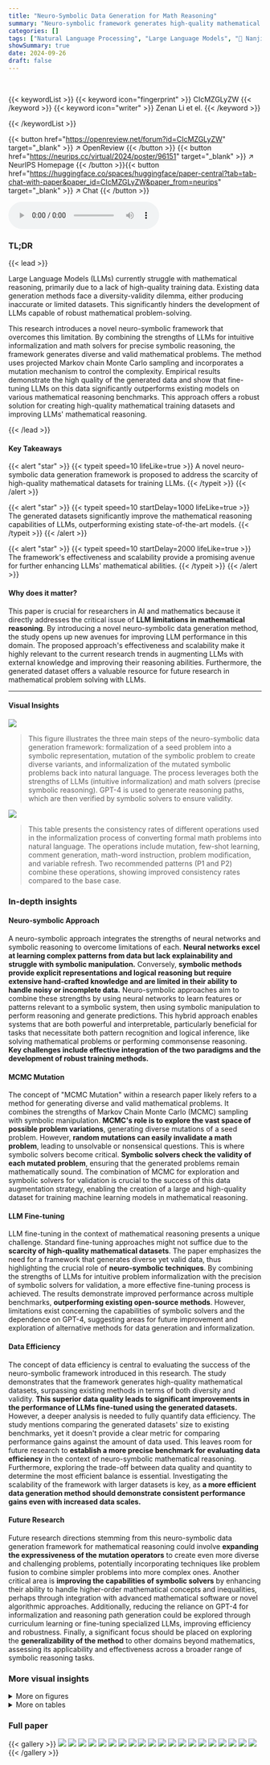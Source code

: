 ```yaml
---
title: "Neuro-Symbolic Data Generation for Math Reasoning"
summary: "Neuro-symbolic framework generates high-quality mathematical datasets, enhancing LLMs' mathematical reasoning capabilities and surpassing state-of-the-art counterparts."
categories: []
tags: ["Natural Language Processing", "Large Language Models", "🏢 Nanjing University",]
showSummary: true
date: 2024-09-26
draft: false
---
```


<br>

{{< keywordList >}}
{{< keyword icon="fingerprint" >}} CIcMZGLyZW {{< /keyword >}}
{{< keyword icon="writer" >}} Zenan Li et el. {{< /keyword >}}
 
{{< /keywordList >}}

{{< button href="https://openreview.net/forum?id=CIcMZGLyZW" target="_blank" >}}
↗ OpenReview
{{< /button >}}
{{< button href="https://neurips.cc/virtual/2024/poster/96151" target="_blank" >}}
↗ NeurIPS Homepage
{{< /button >}}{{< button href="https://huggingface.co/spaces/huggingface/paper-central?tab=tab-chat-with-paper&paper_id=CIcMZGLyZW&paper_from=neurips" target="_blank" >}}
↗ Chat
{{< /button >}}



<audio controls>
    <source src="https://ai-paper-reviewer.com/CIcMZGLyZW/podcast.wav" type="audio/wav">
    Your browser does not support the audio element.
</audio>


### TL;DR


{{< lead >}}

Large Language Models (LLMs) currently struggle with mathematical reasoning, primarily due to a lack of high-quality training data. Existing data generation methods face a diversity-validity dilemma, either producing inaccurate or limited datasets. This significantly hinders the development of LLMs capable of robust mathematical problem-solving.



This research introduces a novel neuro-symbolic framework that overcomes this limitation. By combining the strengths of LLMs for intuitive informalization and math solvers for precise symbolic reasoning, the framework generates diverse and valid mathematical problems.  The method uses projected Markov chain Monte Carlo sampling and incorporates a mutation mechanism to control the complexity.  Empirical results demonstrate the high quality of the generated data and show that fine-tuning LLMs on this data significantly outperforms existing models on various mathematical reasoning benchmarks.  This approach offers a robust solution for creating high-quality mathematical training datasets and improving LLMs' mathematical reasoning.

{{< /lead >}}


#### Key Takeaways

{{< alert "star" >}}
{{< typeit speed=10 lifeLike=true >}} A novel neuro-symbolic data generation framework is proposed to address the scarcity of high-quality mathematical datasets for training LLMs. {{< /typeit >}}
{{< /alert >}}

{{< alert "star" >}}
{{< typeit speed=10 startDelay=1000 lifeLike=true >}} The generated datasets significantly improve the mathematical reasoning capabilities of LLMs, outperforming existing state-of-the-art models. {{< /typeit >}}
{{< /alert >}}

{{< alert "star" >}}
{{< typeit speed=10 startDelay=2000 lifeLike=true >}} The framework's effectiveness and scalability provide a promising avenue for further enhancing LLMs' mathematical abilities. {{< /typeit >}}
{{< /alert >}}

#### Why does it matter?
This paper is crucial for researchers in AI and mathematics because it directly addresses the critical issue of **LLM limitations in mathematical reasoning**. By introducing a novel neuro-symbolic data generation method, the study opens up new avenues for improving LLM performance in this domain.  The proposed approach's effectiveness and scalability make it highly relevant to the current research trends in augmenting LLMs with external knowledge and improving their reasoning abilities. Furthermore, the generated dataset offers a valuable resource for future research in mathematical problem solving with LLMs.

------
#### Visual Insights



![](https://ai-paper-reviewer.com/CIcMZGLyZW/figures_1_1.jpg)

> This figure illustrates the three main steps of the neuro-symbolic data generation framework: formalization of a seed problem into a symbolic representation, mutation of the symbolic problem to create diverse variants, and informalization of the mutated symbolic problems back into natural language.  The process leverages both the strengths of LLMs (intuitive informalization) and math solvers (precise symbolic reasoning). GPT-4 is used to generate reasoning paths, which are then verified by symbolic solvers to ensure validity.





![](https://ai-paper-reviewer.com/CIcMZGLyZW/tables_4_1.jpg)

> This table presents the consistency rates of different operations used in the informalization process of converting formal math problems into natural language. The operations include mutation, few-shot learning, comment generation, math-word instruction, problem modification, and variable refresh.  Two recommended patterns (P1 and P2) combine these operations, showing improved consistency rates compared to the base case.





### In-depth insights


#### Neuro-symbolic Approach
A neuro-symbolic approach integrates the strengths of neural networks and symbolic reasoning to overcome limitations of each.  **Neural networks excel at learning complex patterns from data but lack explainability and struggle with symbolic manipulation.** Conversely, **symbolic methods provide explicit representations and logical reasoning but require extensive hand-crafted knowledge and are limited in their ability to handle noisy or incomplete data.** Neuro-symbolic approaches aim to combine these strengths by using neural networks to learn features or patterns relevant to a symbolic system, then using symbolic manipulation to perform reasoning and generate predictions. This hybrid approach enables systems that are both powerful and interpretable, particularly beneficial for tasks that necessitate both pattern recognition and logical inference, like solving mathematical problems or performing commonsense reasoning.  **Key challenges include effective integration of the two paradigms and the development of robust training methods.**

#### MCMC Mutation
The concept of "MCMC Mutation" within a research paper likely refers to a method for generating diverse and valid mathematical problems.  It combines the strengths of Markov Chain Monte Carlo (MCMC) sampling with symbolic manipulation.  **MCMC's role is to explore the vast space of possible problem variations**, generating diverse mutations of a seed problem.  However, **random mutations can easily invalidate a math problem**, leading to unsolvable or nonsensical questions.  This is where symbolic solvers become critical. **Symbolic solvers check the validity of each mutated problem**, ensuring that the generated problems remain mathematically sound. The combination of MCMC for exploration and symbolic solvers for validation is crucial to the success of this data augmentation strategy, enabling the creation of a large and high-quality dataset for training machine learning models in mathematical reasoning.

#### LLM Fine-tuning
LLM fine-tuning in the context of mathematical reasoning presents a unique challenge.  Standard fine-tuning approaches might not suffice due to the **scarcity of high-quality mathematical datasets**.  The paper emphasizes the need for a framework that generates diverse yet valid data, thus highlighting the crucial role of **neuro-symbolic techniques**.  By combining the strengths of LLMs for intuitive problem informalization with the precision of symbolic solvers for validation, a more effective fine-tuning process is achieved. The results demonstrate improved performance across multiple benchmarks, **outperforming existing open-source methods**.  However, limitations exist concerning the capabilities of symbolic solvers and the dependence on GPT-4, suggesting areas for future improvement and exploration of alternative methods for data generation and informalization.

#### Data Efficiency
The concept of data efficiency is central to evaluating the success of the neuro-symbolic framework introduced in this research. The study demonstrates that the framework generates high-quality mathematical datasets, surpassing existing methods in terms of both diversity and validity. **This superior data quality leads to significant improvements in the performance of LLMs fine-tuned using the generated datasets.**  However, a deeper analysis is needed to fully quantify data efficiency.  The study mentions comparing the generated datasets' size to existing benchmarks, yet it doesn't provide a clear metric for comparing performance gains against the amount of data used.  This leaves room for future research to **establish a more precise benchmark for evaluating data efficiency** in the context of neuro-symbolic mathematical reasoning.  Furthermore, exploring the trade-off between data quality and quantity to determine the most efficient balance is essential.  Investigating the scalability of the framework with larger datasets is key, as **a more efficient data generation method should demonstrate consistent performance gains even with increased data scales.**

#### Future Research
Future research directions stemming from this neuro-symbolic data generation framework for mathematical reasoning could involve **expanding the expressiveness of the mutation operators** to create even more diverse and challenging problems, potentially incorporating techniques like problem fusion to combine simpler problems into more complex ones.  Another critical area is **improving the capabilities of symbolic solvers** by enhancing their ability to handle higher-order mathematical concepts and inequalities, perhaps through integration with advanced mathematical software or novel algorithmic approaches.  Additionally, reducing the reliance on GPT-4 for informalization and reasoning path generation could be explored through curriculum learning or fine-tuning specialized LLMs, improving efficiency and robustness.  Finally,  a significant focus should be placed on exploring the **generalizability of the method** to other domains beyond mathematics, assessing its applicability and effectiveness across a broader range of symbolic reasoning tasks.


### More visual insights

<details>
<summary>More on figures
</summary>


![](https://ai-paper-reviewer.com/CIcMZGLyZW/figures_1_2.jpg)

> This figure shows the results of experiments evaluating the proposed mutation mechanism for generating math problems with varying difficulty levels. The left sub-figure displays the distribution of reasoning steps required by GPT-4 to solve problems at different difficulty levels, indicating that more difficult problems necessitate more reasoning steps. The right sub-figure illustrates the relationship between the number of reasoning steps in training and the reasoning error rate during testing. The results demonstrate that incorporating more complex problems into the training data steadily improves the LLM's reasoning capabilities.


![](https://ai-paper-reviewer.com/CIcMZGLyZW/figures_7_1.jpg)

> This figure presents the BLEU scores comparing the model's generated solutions against ground truth and GPT-4 solutions on both the training and test sets of the GSM8K and MATH datasets.  The low BLEU scores on the test sets for both our model and MetaMathQA demonstrate that neither model is memorizing training data, thus proving the data generation method doesn't introduce data contamination.


![](https://ai-paper-reviewer.com/CIcMZGLyZW/figures_7_2.jpg)

> This figure compares the performance of models fine-tuned using datasets generated by the proposed method and MetaMathQA.  The x-axis represents the size of the training dataset, and the y-axis shows the accuracy on four different benchmark datasets (GSM8K, SVAMP, ASDiv, and MATH).  The lines show that increased training data consistently improves model performance across all datasets, and that the proposed method generally outperforms MetaMathQA.


![](https://ai-paper-reviewer.com/CIcMZGLyZW/figures_16_1.jpg)

> This figure illustrates the three main steps of the neuro-symbolic data generation framework: formalization of a seed problem into its symbolic representation, mutation of the symbolic problem to generate diverse and valid variants, and informalization of the mutated symbolic problems back into natural language using LLMs.  GPT-4 is used to generate reasoning paths which are verified by symbolic solvers to ensure validity and consistency.


![](https://ai-paper-reviewer.com/CIcMZGLyZW/figures_21_1.jpg)

> This figure shows the diversity gain (a measure of how different the generated data is from the original dataset) at different difficulty levels and data budget sizes.  The diversity is calculated using the BERT model as a feature extractor.  The results show that increasing the size of the dataset consistently enhances the diversity, with a mix of difficulty levels yielding the highest gains.


</details>




<details>
<summary>More on tables
</summary>


![](https://ai-paper-reviewer.com/CIcMZGLyZW/tables_6_1.jpg)
> This table compares the performance of the proposed neuro-symbolic data generation method against other state-of-the-art (SOTA) large language models (LLMs) on two benchmark datasets: GSM8K and MATH.  Three different base LLMs (LLaMA-2 7B, LLaMA-2 13B, and Mistral 7B) were fine-tuned using the generated datasets. The table shows the accuracy of each model on each dataset, highlighting the best performance in bold, and providing the difference in performance between the proposed model and other SOTA LLMs. This demonstrates the effectiveness of the proposed method in improving the mathematical reasoning capabilities of LLMs.

![](https://ai-paper-reviewer.com/CIcMZGLyZW/tables_7_1.jpg)
> This table compares the performance of the proposed neuro-symbolic data generation method against other state-of-the-art (SOTA) large language models (LLMs) on two mathematical reasoning datasets (GSM8K and MATH).  Three different base LLMs (LLaMA-2 7B, LLaMA-13B, and Mistral 7B) were fine-tuned using the generated data. The table shows the accuracy of each model on both datasets and highlights the improvement achieved by the proposed method over the SOTA models.

![](https://ai-paper-reviewer.com/CIcMZGLyZW/tables_18_1.jpg)
> This table compares the performance of the proposed neuro-symbolic data generation method against other state-of-the-art (SOTA) Large Language Models (LLMs) on two mathematical reasoning datasets: GSM8K and MATH.  Three different base LLMs (LLaMA-2 7B, LLaMA-13B, and Mistral 7B) were fine-tuned using the generated datasets, and their performance is compared against SOTA models like WizardMath, MuggleMATH, MAmmoTH, and MetaMath. The table highlights the accuracy achieved by each model on both datasets and shows the improvement achieved by the proposed method over the other SOTA models.

![](https://ai-paper-reviewer.com/CIcMZGLyZW/tables_19_1.jpg)
> This table compares the performance of the proposed method and MetaMath on the MATH dataset across seven different mathematical categories.  It shows the accuracy achieved by each method in each category and the improvement achieved by the proposed method over MetaMath. The base model used for both methods is Mistral-7B.  The best performing model for each category is highlighted in bold.

![](https://ai-paper-reviewer.com/CIcMZGLyZW/tables_20_1.jpg)
> This table compares the performance of the proposed model against other state-of-the-art (SOTA) large language models (LLMs) on two mathematical reasoning benchmark datasets (GSM8K and MATH).  It shows the accuracy achieved by each model after fine-tuning on different base models (LLaMA-2 7B, LLaMA-2 13B, and Mistral 7B), highlighting the superior performance of the proposed method.  The delta (difference) between the proposed model's accuracy and those of the other LLMs is also given to show the extent of the improvement.

![](https://ai-paper-reviewer.com/CIcMZGLyZW/tables_20_2.jpg)
> This table compares the performance of different mathematical reasoning models, including the models fine-tuned using the proposed neuro-symbolic data generation framework, across three different base models (LLaMA-2 7B, LLaMA-13B, and Mistral 7B) and two benchmark datasets (GSM8K and MATH).  The best performance for each model and dataset is highlighted in bold, and the improvement achieved by the proposed method compared to other state-of-the-art (SOTA) models is also shown.

![](https://ai-paper-reviewer.com/CIcMZGLyZW/tables_20_3.jpg)
> This table compares the performance of the proposed neuro-symbolic data generation method against other state-of-the-art (SOTA) large language models (LLMs) on two mathematical reasoning datasets (GSM8K and MATH).  Three different base LLMs (LLaMA-2 7B, LLaMA-2 13B, and Mistral 7B) were fine-tuned using the generated data. The table shows the accuracy of each model on each dataset, highlighting the best performance in bold. It also provides the difference in performance between the proposed method and the SOTA LLMs.

</details>




### Full paper

{{< gallery >}}
<img src="https://ai-paper-reviewer.com/CIcMZGLyZW/1.png" class="grid-w50 md:grid-w33 xl:grid-w25" />
<img src="https://ai-paper-reviewer.com/CIcMZGLyZW/2.png" class="grid-w50 md:grid-w33 xl:grid-w25" />
<img src="https://ai-paper-reviewer.com/CIcMZGLyZW/3.png" class="grid-w50 md:grid-w33 xl:grid-w25" />
<img src="https://ai-paper-reviewer.com/CIcMZGLyZW/4.png" class="grid-w50 md:grid-w33 xl:grid-w25" />
<img src="https://ai-paper-reviewer.com/CIcMZGLyZW/5.png" class="grid-w50 md:grid-w33 xl:grid-w25" />
<img src="https://ai-paper-reviewer.com/CIcMZGLyZW/6.png" class="grid-w50 md:grid-w33 xl:grid-w25" />
<img src="https://ai-paper-reviewer.com/CIcMZGLyZW/7.png" class="grid-w50 md:grid-w33 xl:grid-w25" />
<img src="https://ai-paper-reviewer.com/CIcMZGLyZW/8.png" class="grid-w50 md:grid-w33 xl:grid-w25" />
<img src="https://ai-paper-reviewer.com/CIcMZGLyZW/9.png" class="grid-w50 md:grid-w33 xl:grid-w25" />
<img src="https://ai-paper-reviewer.com/CIcMZGLyZW/10.png" class="grid-w50 md:grid-w33 xl:grid-w25" />
<img src="https://ai-paper-reviewer.com/CIcMZGLyZW/11.png" class="grid-w50 md:grid-w33 xl:grid-w25" />
<img src="https://ai-paper-reviewer.com/CIcMZGLyZW/12.png" class="grid-w50 md:grid-w33 xl:grid-w25" />
<img src="https://ai-paper-reviewer.com/CIcMZGLyZW/13.png" class="grid-w50 md:grid-w33 xl:grid-w25" />
<img src="https://ai-paper-reviewer.com/CIcMZGLyZW/14.png" class="grid-w50 md:grid-w33 xl:grid-w25" />
<img src="https://ai-paper-reviewer.com/CIcMZGLyZW/15.png" class="grid-w50 md:grid-w33 xl:grid-w25" />
<img src="https://ai-paper-reviewer.com/CIcMZGLyZW/16.png" class="grid-w50 md:grid-w33 xl:grid-w25" />
<img src="https://ai-paper-reviewer.com/CIcMZGLyZW/17.png" class="grid-w50 md:grid-w33 xl:grid-w25" />
<img src="https://ai-paper-reviewer.com/CIcMZGLyZW/18.png" class="grid-w50 md:grid-w33 xl:grid-w25" />
<img src="https://ai-paper-reviewer.com/CIcMZGLyZW/19.png" class="grid-w50 md:grid-w33 xl:grid-w25" />
<img src="https://ai-paper-reviewer.com/CIcMZGLyZW/20.png" class="grid-w50 md:grid-w33 xl:grid-w25" />
{{< /gallery >}}